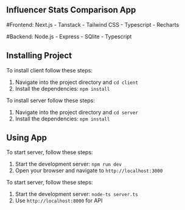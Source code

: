 ## Influencer Stats Comparison App

#Frontend:
Next.js - Tanstack - Tailwind CSS - Typescript - Recharts

#Backend: 
Node.js - Express - SQlite - Typescript

## Installing Project

To install client follow these steps:
1. Navigate into the project directory and `cd client`
2. Install the dependencies: `npm install`

To install server follow these steps:
1. Navigate into the project directory and `cd server`
2. Install the dependencies: `npm install`

## Using App

To start server, follow these steps:
1. Start the development server: `npm run dev`
2. Open your browser and navigate to `http://localhost:3000`

To start server, follow these steps:
1. Start the development server: `node-ts server.ts`
2. Use `http://localhost:8000` for API



